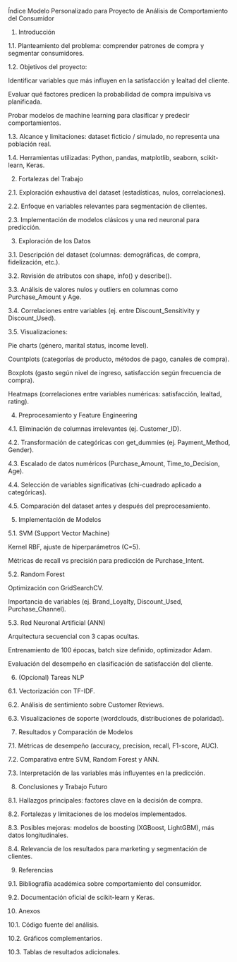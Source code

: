 Índice Modelo Personalizado para Proyecto de Análisis de Comportamiento del Consumidor

1. Introducción

1.1. Planteamiento del problema: comprender patrones de compra y segmentar consumidores.

1.2. Objetivos del proyecto:

Identificar variables que más influyen en la satisfacción y lealtad del cliente.

Evaluar qué factores predicen la probabilidad de compra impulsiva vs planificada.

Probar modelos de machine learning para clasificar y predecir comportamientos.

1.3. Alcance y limitaciones: dataset ficticio / simulado, no representa una población real.

1.4. Herramientas utilizadas: Python, pandas, matplotlib, seaborn, scikit-learn, Keras.

2. Fortalezas del Trabajo

2.1. Exploración exhaustiva del dataset (estadísticas, nulos, correlaciones).

2.2. Enfoque en variables relevantes para segmentación de clientes.

2.3. Implementación de modelos clásicos y una red neuronal para predicción.

3. Exploración de los Datos

3.1. Descripción del dataset (columnas: demográficas, de compra, fidelización, etc.).

3.2. Revisión de atributos con shape, info() y describe().

3.3. Análisis de valores nulos y outliers en columnas como Purchase_Amount y Age.

3.4. Correlaciones entre variables (ej. entre Discount_Sensitivity y Discount_Used).

3.5. Visualizaciones:

Pie charts (género, marital status, income level).

Countplots (categorías de producto, métodos de pago, canales de compra).

Boxplots (gasto según nivel de ingreso, satisfacción según frecuencia de compra).

Heatmaps (correlaciones entre variables numéricas: satisfacción, lealtad, rating).

4. Preprocesamiento y Feature Engineering

4.1. Eliminación de columnas irrelevantes (ej. Customer_ID).

4.2. Transformación de categóricas con get_dummies (ej. Payment_Method, Gender).

4.3. Escalado de datos numéricos (Purchase_Amount, Time_to_Decision, Age).

4.4. Selección de variables significativas (chi-cuadrado aplicado a categóricas).

4.5. Comparación del dataset antes y después del preprocesamiento.

5. Implementación de Modelos

5.1. SVM (Support Vector Machine)

Kernel RBF, ajuste de hiperparámetros (C=5).

Métricas de recall vs precisión para predicción de Purchase_Intent.

5.2. Random Forest

Optimización con GridSearchCV.

Importancia de variables (ej. Brand_Loyalty, Discount_Used, Purchase_Channel).

5.3. Red Neuronal Artificial (ANN)

Arquitectura secuencial con 3 capas ocultas.

Entrenamiento de 100 épocas, batch size definido, optimizador Adam.

Evaluación del desempeño en clasificación de satisfacción del cliente.

6. (Opcional) Tareas NLP

6.1. Vectorización con TF-IDF.

6.2. Análisis de sentimiento sobre Customer Reviews.

6.3. Visualizaciones de soporte (wordclouds, distribuciones de polaridad).

7. Resultados y Comparación de Modelos

7.1. Métricas de desempeño (accuracy, precision, recall, F1-score, AUC).

7.2. Comparativa entre SVM, Random Forest y ANN.

7.3. Interpretación de las variables más influyentes en la predicción.

8. Conclusiones y Trabajo Futuro

8.1. Hallazgos principales: factores clave en la decisión de compra.

8.2. Fortalezas y limitaciones de los modelos implementados.

8.3. Posibles mejoras: modelos de boosting (XGBoost, LightGBM), más datos longitudinales.

8.4. Relevancia de los resultados para marketing y segmentación de clientes.

9. Referencias

9.1. Bibliografía académica sobre comportamiento del consumidor.

9.2. Documentación oficial de scikit-learn y Keras.

10. Anexos

10.1. Código fuente del análisis.

10.2. Gráficos complementarios.

10.3. Tablas de resultados adicionales.
